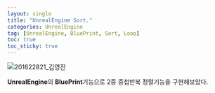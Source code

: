 ```yaml
---
layout: single
title: "UnrealEngine Sort."
categories: UnrealEngine
tag: [UnrealEngine, BluePrint, Sort, Loop]
toc: true
toc_sticky: true
---
```


![201622821_김영진](../../images/2022-03-05-unreal-for/201622821_김영진.png)

**UnrealEngine**의 **BluePrint**기능으로 2중 중첩반복 정렬기능을 구현해보았다.